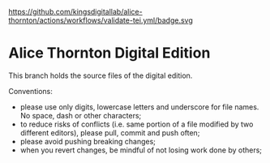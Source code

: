 https://github.com/kingsdigitallab/alice-thornton/actions/workflows/validate-tei.yml/badge.svg

# Alice Thornton Digital Edition

This branch holds the source files of the digital edition.

Conventions:
* please use only digits, lowercase letters and underscore for file names. No space, dash or other characters;
* to reduce risks of conflicts (i.e. same portion of a file modified by two different editors), please pull, commit and push often;
* please avoid pushing breaking changes;
* when you revert changes, be mindful of not losing work done by others;
